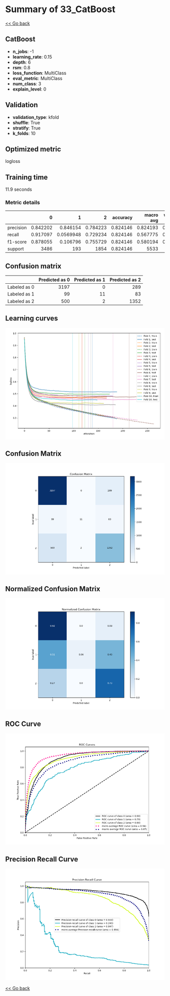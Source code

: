 # Summary of 33_CatBoost

[<< Go back](../README.md)


## CatBoost
- **n_jobs**: -1
- **learning_rate**: 0.15
- **depth**: 6
- **rsm**: 0.8
- **loss_function**: MultiClass
- **eval_metric**: MultiClass
- **num_class**: 3
- **explain_level**: 0

## Validation
 - **validation_type**: kfold
 - **shuffle**: True
 - **stratify**: True
 - **k_folds**: 10

## Optimized metric
logloss

## Training time

11.9 seconds

### Metric details
|           |           0 |           1 |           2 |   accuracy |   macro avg |   weighted avg |   logloss |
|:----------|------------:|------------:|------------:|-----------:|------------:|---------------:|----------:|
| precision |    0.842202 |   0.846154  |    0.784223 |   0.824146 |    0.824193 |       0.822912 |  0.461453 |
| recall    |    0.917097 |   0.0569948 |    0.729234 |   0.824146 |    0.567775 |       0.824146 |  0.461453 |
| f1-score  |    0.878055 |   0.106796  |    0.755729 |   0.824146 |    0.580194 |       0.810164 |  0.461453 |
| support   | 3486        | 193         | 1854        |   0.824146 | 5533        |    5533        |  0.461453 |


## Confusion matrix
|              |   Predicted as 0 |   Predicted as 1 |   Predicted as 2 |
|:-------------|-----------------:|-----------------:|-----------------:|
| Labeled as 0 |             3197 |                0 |              289 |
| Labeled as 1 |               99 |               11 |               83 |
| Labeled as 2 |              500 |                2 |             1352 |

## Learning curves
![Learning curves](learning_curves.png)
## Confusion Matrix

![Confusion Matrix](confusion_matrix.png)


## Normalized Confusion Matrix

![Normalized Confusion Matrix](confusion_matrix_normalized.png)


## ROC Curve

![ROC Curve](roc_curve.png)


## Precision Recall Curve

![Precision Recall Curve](precision_recall_curve.png)



[<< Go back](../README.md)

